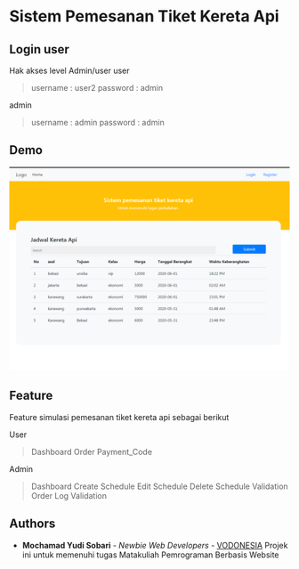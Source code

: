 # Sistem Pemesanan Tiket Kereta Api

## Login user
Hak akses level Admin/user
user
>username : user2
>password : admin

admin
>username : admin
>password : admin


## Demo
![](assets/image/home.png)

## Feature
Feature simulasi pemesanan tiket kereta api sebagai berikut

User
>Dashboard
>Order
>Payment_Code

Admin
>Dashboard
>Create Schedule
>Edit Schedule
>Delete Schedule
>Validation Order
>Log Validation


## Authors

* **Mochamad Yudi Sobari** - *Newbie Web Developers* - [VODONESIA](https://vodonesia.id)
Projek ini untuk memenuhi tugas Matakuliah Pemrograman Berbasis Website
